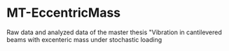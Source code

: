 # MT-EccentricMass
Raw data and analyzed data of the master thesis "Vibration in cantilevered beams with excenteric mass under stochastic loading
